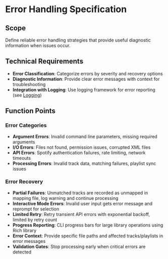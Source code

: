 # Error Handling Specification

## Scope
Define reliable error handling strategies that provide useful diagnostic information when issues occur.

## Technical Requirements
- **Error Classification**: Categorize errors by severity and recovery options
- **Diagnostic Information**: Provide clear error messages with context for troubleshooting
- **Integration with Logging**: Use logging framework for error reporting (see [Logging](./Logging.md))

## Function Points

### Error Categories
- **Argument Errors**: Invalid command line parameters, missing required arguments
- **I/O Errors**: Files not found, permission issues, corrupted XML files
- **API Errors**: Spotify authentication failures, rate limiting, network timeouts
- **Processing Errors**: Invalid track data, matching failures, playlist sync issues

### Error Recovery
- **Partial Failures**: Unmatched tracks are recorded as unmapped in mapping file, log warning and continue processing
- **Interactive Mode Errors**: Invalid user input gets error message and reprompt for selection
- **Limited Retry**: Retry transient API errors with exponential backoff, limited by retry count
- **Progress Reporting**: CLI progress bars for large library operations using Rich library
- **Error Context**: Provide specific file paths and affected tracks/playlists in error messages
- **Validation Gates**: Stop processing early when critical errors are detected
